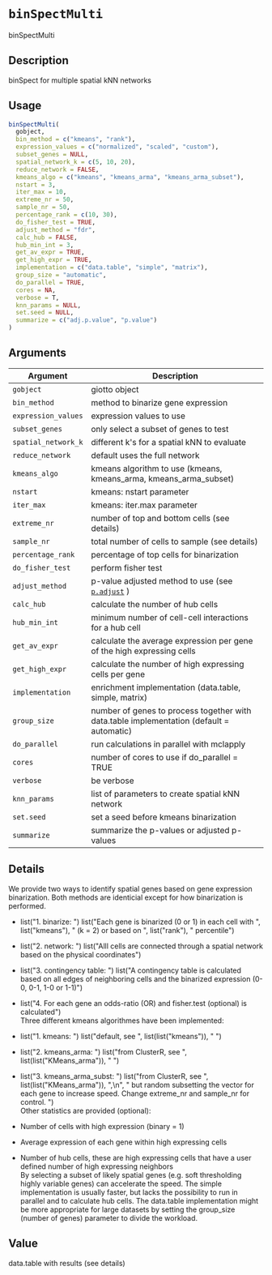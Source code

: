 # `binSpectMulti`

binSpectMulti


## Description

binSpect for multiple spatial kNN networks


## Usage

```r
binSpectMulti(
  gobject,
  bin_method = c("kmeans", "rank"),
  expression_values = c("normalized", "scaled", "custom"),
  subset_genes = NULL,
  spatial_network_k = c(5, 10, 20),
  reduce_network = FALSE,
  kmeans_algo = c("kmeans", "kmeans_arma", "kmeans_arma_subset"),
  nstart = 3,
  iter_max = 10,
  extreme_nr = 50,
  sample_nr = 50,
  percentage_rank = c(10, 30),
  do_fisher_test = TRUE,
  adjust_method = "fdr",
  calc_hub = FALSE,
  hub_min_int = 3,
  get_av_expr = TRUE,
  get_high_expr = TRUE,
  implementation = c("data.table", "simple", "matrix"),
  group_size = "automatic",
  do_parallel = TRUE,
  cores = NA,
  verbose = T,
  knn_params = NULL,
  set.seed = NULL,
  summarize = c("adj.p.value", "p.value")
)
```


## Arguments

Argument      |Description
------------- |----------------
`gobject`     |     giotto object
`bin_method`     |     method to binarize gene expression
`expression_values`     |     expression values to use
`subset_genes`     |     only select a subset of genes to test
`spatial_network_k`     |     different k's for a spatial kNN to evaluate
`reduce_network`     |     default uses the full network
`kmeans_algo`     |     kmeans algorithm to use (kmeans, kmeans_arma, kmeans_arma_subset)
`nstart`     |     kmeans: nstart parameter
`iter_max`     |     kmeans: iter.max parameter
`extreme_nr`     |     number of top and bottom cells (see details)
`sample_nr`     |     total number of cells to sample (see details)
`percentage_rank`     |     percentage of top cells for binarization
`do_fisher_test`     |     perform fisher test
`adjust_method`     |     p-value adjusted method to use (see [`p.adjust`](#p.adjust) )
`calc_hub`     |     calculate the number of hub cells
`hub_min_int`     |     minimum number of cell-cell interactions for a hub cell
`get_av_expr`     |     calculate the average expression per gene of the high expressing cells
`get_high_expr`     |     calculate the number of high expressing cells  per gene
`implementation`     |     enrichment implementation (data.table, simple, matrix)
`group_size`     |     number of genes to process together with data.table implementation (default = automatic)
`do_parallel`     |     run calculations in parallel with mclapply
`cores`     |     number of cores to use if do_parallel = TRUE
`verbose`     |     be verbose
`knn_params`     |     list of parameters to create spatial kNN network
`set.seed`     |     set a seed before kmeans binarization
`summarize`     |     summarize the p-values or adjusted p-values


## Details

We provide two ways to identify spatial genes based on gene expression binarization.
 Both methods are identicial except for how binarization is performed.
   

*  list("1. binarize: ") list("Each gene is binarized (0 or 1) in each cell with ", list("kmeans"), " (k = 2) or based on ", list("rank"), " percentile")   

*  list("2. network: ") list("Alll cells are connected through a spatial network based on the physical coordinates")   

*  list("3. contingency table: ") list("A contingency table is calculated based on all edges of neighboring cells and the binarized expression (0-0, 0-1, 1-0 or 1-1)")   

*  list("4. For each gene an odds-ratio (OR) and fisher.test (optional) is calculated")  
 Three different kmeans algorithmes have been implemented:
   

*  list("1. kmeans: ") list("default, see ", list(list("kmeans")), " ")   

*  list("2. kmeans_arma: ") list("from ClusterR, see ", list(list("KMeans_arma")), " ")   

*  list("3. kmeans_arma_subst: ") list("from ClusterR, see ", list(list("KMeans_arma")), ",\n", "   but random subsetting the vector for each gene to increase speed. Change extreme_nr and sample_nr for control.  ")  
 Other statistics are provided (optional):
   

*  Number of cells with high expression (binary = 1)   

*  Average expression of each gene within high expressing cells    

*  Number of hub cells, these are high expressing cells that have a user defined number of high expressing neighbors  
 By selecting a subset of likely spatial genes (e.g. soft thresholding highly variable genes) can accelerate the speed.
 The simple implementation is usually faster, but lacks the possibility to run in parallel and to calculate hub cells.
 The data.table implementation might be more appropriate for large datasets by setting the group_size (number of genes) parameter to divide the workload.


## Value

data.table with results (see details)



